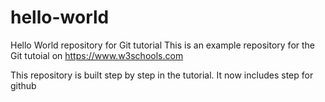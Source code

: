 # hello-world
Hello World repository for Git tutorial
This is an example repository for the Git tutoial on https://www.w3schools.com

This repository is built step by step in the tutorial.
It now includes step for github
